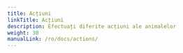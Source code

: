 ```yaml
---
title: Acțiuni
linkTitle: Acțiuni
description: Efectuați diferite acțiuni ale animalelor
weight: 30
manualLink: /ro/docs/actions/
---
```

<script>
  window.location.href = "/ro/docs/actions/";
</script>
